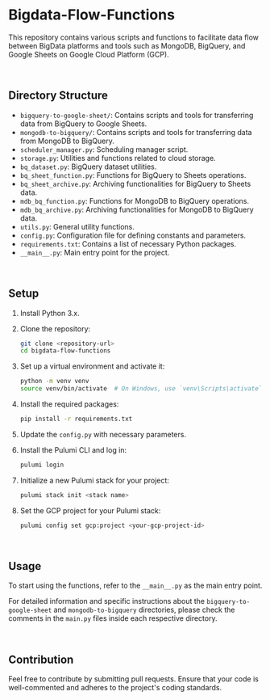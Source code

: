 # Bigdata-Flow-Functions

This repository contains various scripts and functions to facilitate data flow between BigData platforms and tools such as MongoDB, BigQuery, and Google Sheets on Google Cloud Platform (GCP).

<br/>

## Directory Structure

- `bigquery-to-google-sheet/`: Contains scripts and tools for transferring data from BigQuery to Google Sheets.
- `mongodb-to-bigquery/`: Contains scripts and tools for transferring data from MongoDB to BigQuery.
- `scheduler_manager.py`: Scheduling manager script.
- `storage.py`: Utilities and functions related to cloud storage.
- `bq_dataset.py`: BigQuery dataset utilities.
- `bq_sheet_function.py`: Functions for BigQuery to Sheets operations.
- `bq_sheet_archive.py`: Archiving functionalities for BigQuery to Sheets data.
- `mdb_bq_function.py`: Functions for MongoDB to BigQuery operations.
- `mdb_bq_archive.py`: Archiving functionalities for MongoDB to BigQuery data.
- `utils.py`: General utility functions.
- `config.py`: Configuration file for defining constants and parameters.
- `requirements.txt`: Contains a list of necessary Python packages.
- `__main__.py`: Main entry point for the project.

<br/>

## Setup

1. Install Python 3.x.

2. Clone the repository:
    ```bash
    git clone <repository-url>
    cd bigdata-flow-functions
    ```

3. Set up a virtual environment and activate it:
    ```bash
    python -m venv venv
    source venv/bin/activate  # On Windows, use `venv\Scripts\activate`
    ```

4. Install the required packages:
    ```bash
    pip install -r requirements.txt
    ```

5. Update the `config.py` with necessary parameters.

6. Install the Pulumi CLI and log in:
    ```bash
    pulumi login
    ```

7. Initialize a new Pulumi stack for your project:
    ```bash
    pulumi stack init <stack name>
    ```

8. Set the GCP project for your Pulumi stack:
    ```bash
    pulumi config set gcp:project <your-gcp-project-id>
    ```

<br/>

## Usage

To start using the functions, refer to the `__main__.py` as the main entry point.

For detailed information and specific instructions about the `bigquery-to-google-sheet` and `mongodb-to-bigquery` directories, please check the comments in the `main.py` files inside each respective directory.

<br/>

## Contribution

Feel free to contribute by submitting pull requests. Ensure that your code is well-commented and adheres to the project's coding standards.

